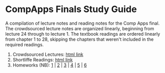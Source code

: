 # CompApps Finals Study Guide

A compilation of lecture notes and reading notes for the Comp Apps final. The crowdsourced lecture notes are organized linearly, beginning from lecture 24 through to lecture 1. The textbook readings are ordered linearly from chapter 1 to 28, skipping the chapters that weren't included in the required readings.

1. Crowdsourced Lectures: [html link](http://htmlpreview.github.io/?https://github.com/cosmicBboy/comp-apps-finals/blob/master/crowdsourced_lectures_v2.html)
2. Shortliffe Readings: [html link](http://htmlpreview.github.io/?https://github.com/cosmicBboy/comp-apps-finals/blob/master/shortliffe_readings_v2.html)
3. Homeworks (NB): [1](https://docs.google.com/document/d/1SsKJxlUv7tfG0vF_r9V90ys_HzmOxwAuyK0sWCtDYPc/pub) | [2](https://docs.google.com/document/d/1bTnVwukhm88hX2FdekNtfMx7XOFhD7oOTAtmdrX0fZc/pub) | [3](https://docs.google.com/document/d/1N4PeOxspSeR7WXvC9F-MzANtz5JWMDWWGNDuGm_HIxo/pub) | [4](https://docs.google.com/document/d/1PT2Wli6WwoeeRxXeMdrKn-d9SJFXbqnS4r4HIYN25RE/pub) | [5](https://docs.google.com/document/d/1aiLQsSmIFfPWi1YpilvLhStPYIZ1y6sO4DYAi1ACm8o/pub) | [6](https://docs.google.com/document/d/1yvcRiBDACbqKARqxXfDZUZ_UTp81Xnf4tCyZ0lbOdAc/pub)